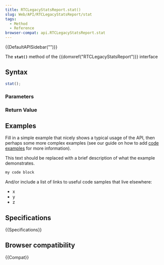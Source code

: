 ```yaml
---
title: RTCLegacyStatsReport.stat()
slug: Web/API/RTCLegacyStatsReport/stat
tags:
  - Method
  - Reference
browser-compat: api.RTCLegacyStatsReport.stat
---
```

{{DefaultAPISidebar("")}}

The **`stat()`** method of the {{domxref("RTCLegacyStatsReport")}} interface 

## Syntax

```js
stat();
```

### Parameters



### Return Value



## Examples

Fill in a simple example that nicely shows a typical usage of the API, then perhaps some more complex examples (see our guide on how to add [code examples](/en-US/docs/MDN/Contribute/Structures/Code_examples) for more information).

This text should be replaced with a brief description of what the example demonstrates.

```js
my code block
```

And/or include a list of links to useful code samples that live elsewhere:

*   x
*   y
*   z

## Specifications

{{Specifications}}

## Browser compatibility

{{Compat}}

